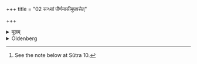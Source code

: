 +++
title = "02 सन्ध्यां पौर्णमासीमुपवसेत्"

+++

<details><summary>मूलम्</summary>

सन्ध्यां पौर्णमासीमुपवसेत् २
</details>

<details><summary>Oldenberg</summary>

2. [^2]  Let him fast on that full-moon day (when the full moon rises) at the meeting (of day and night).


[^2]:  See the note below at Sūtra 10.
</details>
